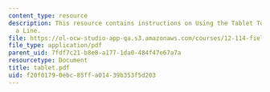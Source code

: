 ```yaml
---
content_type: resource
description: This resource contains instructions on Using the Tablet Tools to Draw
  a Line.
file: https://ol-ocw-studio-app-qa.s3.amazonaws.com/courses/12-114-field-geology-i-fall-2005/f20f01790ebc85ffa01439b353f5d203_tablet.pdf
file_type: application/pdf
parent_uid: 7fdf7c21-b8e8-a177-1da0-484f47e67a7a
resourcetype: Document
title: tablet.pdf
uid: f20f0179-0ebc-85ff-a014-39b353f5d203
---
```

